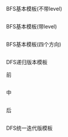 BFS基本模板(不带level)
```java

```

BFS基本模板(带level)
```java

```

BFS基本模板(四个方向)
```java

```


DFS递归版本模板

前
```java

```
中
```java

```
后
```java

```

DFS统一迭代版模板
```java

```
